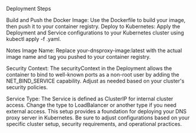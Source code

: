 Deployment Steps

Build and Push the Docker Image: Use the Dockerfile to build your image, then push it to your container registry.
Deploy to Kubernetes: Apply the Deployment and Service configurations to your Kubernetes cluster using kubectl apply -f <filename>.yaml.


Notes
Image Name: Replace your-dnsproxy-image:latest with the actual image name and tag you pushed to your container registry.

Security Context: The securityContext in the Deployment allows the container to bind to well-known ports as a non-root user by adding the NET_BIND_SERVICE capability. Adjust as needed based on your cluster's security policies.


Service Type: The Service is defined as ClusterIP for internal cluster access. Change the type to LoadBalancer or another type if you need external access.
This setup provides a foundation for deploying your DNS proxy server in Kubernetes. Be sure to adjust configurations based on your specific cluster setup, security requirements, and operational practices.
